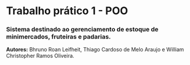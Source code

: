 # Trabalho prático 1 - POO

### Sistema destinado ao gerenciamento de estoque de minimercados, fruteiras e padarias.

**Autores:** Bhruno Roan Leifheit, Thiago Cardoso de Melo Araujo e William Christopher Ramos Oliveira.